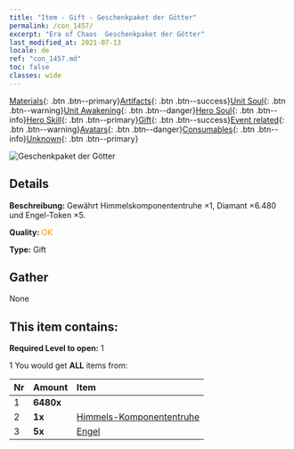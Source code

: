 ```yaml
---
title: "Item - Gift - Geschenkpaket der Götter"
permalink: /con_1457/
excerpt: "Era of Chaos  Geschenkpaket der Götter"
last_modified_at: 2021-07-13
locale: de
ref: "con_1457.md"
toc: false
classes: wide
---
```

 [Materials](/ItemsDE/){: .btn .btn--primary}[Artifacts](/ItemsDE/Artifacts/){: .btn .btn--success}[Unit Soul](/ItemsDE/UnitSoul/){: .btn .btn--warning}[Unit Awakening](/ItemsDE/UnitAwakening/){: .btn .btn--danger}[Hero Soul](/ItemsDE/HeroSoul/){: .btn .btn--info}[Hero Skill](/ItemsDE/HeroSkill/){: .btn .btn--primary}[Gift](/ItemsDE/Gift/){: .btn .btn--success}[Event related](/ItemsDE/Events/){: .btn .btn--warning}[Avatars](/ItemsDE/Avatars/){: .btn .btn--danger}[Consumables](/ItemsDE/Consumables/){: .btn .btn--info}[Unknown](/ItemsDE/Unknown/){: .btn .btn--primary}

 ![Geschenkpaket der Götter](/images/t/i_907071.png)

## Details
 **Beschreibung:** Gewährt Himmelskomponententruhe ×1, Diamant ×6.480 und Engel-Token ×5.

 **Quality:** <span style="color: #FF8C00">OK</span>

 **Type:** Gift

## Gather

  None

## This item contains:

 **Required Level to open:** 1

 1 You would get **ALL** items  from:

  | Nr | Amount |     Item    |
  |:---|:-------|:------------|
  | 1 |  **6480x** | <i class="fas fa-gem"/> |  | 
  | 2 |  **1x** | [Himmels-Komponententruhe](/ItemsDE/con_1354/) |  | 
  | 3 |  **5x** | [Engel](/ItemsDE/unt_196/) |  | 
